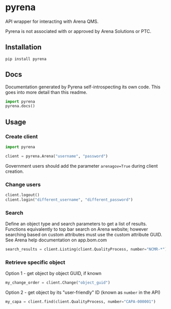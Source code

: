 # pyrena

API wrapper for interacting with Arena QMS.

Pyrena is not associated with or approved by Arena Solutions or PTC.

## Installation

`pip install pyrena`

## Docs

Documentation generated by Pyrena self-introspecting its own code. This goes into more detail than this readme.

```python
import pyrena
pyrena.docs()
```

## Usage

### Create client

```python
import pyrena

client = pyrena.Arena("username", "password")
```

Government users should add the parameter `arenagov=True` during client creation.

### Change users

```python
client.logout()
client.login("different_username", "different_password")
```

### Search

Define an object type and search parameters to get a list of results. Functions equivalently to top bar search on Arena website; however searching based on custom attributes must use the custom attribute GUID. See Arena help documentation on app.bom.com

```python
search_results = client.Listing(client.QualityProcess, number="NCMR-*")
```

### Retrieve specific object

Option 1 - get object by object GUID, if known

```python
my_change_order = client.Change("object_guid")
```

Option 2 - get object by its "user-friendly" ID (known as `number` in the API)

```python
my_capa = client.find(client.QualityProcess, number="CAPA-000001")
